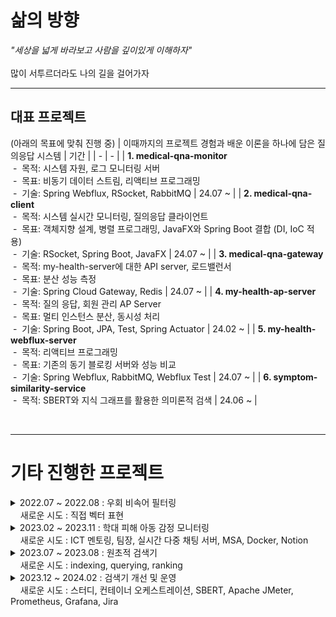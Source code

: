 # 삶의 방향
_"세상을 넓게 바라보고 사람을 깊이있게 이해하자"_
<br> <br> 많이 서투르더라도 나의 길을 걸어가자
<hr> 

## 대표 프로젝트 
(아래의 목표에 맞춰 진행 중)
| 이때까지의 프로젝트 경험과 배운 이론을 하나에 담은 질의응답 시스템 | 기간 |
| - | - |
| <strong>1. medical-qna-monitor</strong><br> &nbsp;-&nbsp;&nbsp;목적: 시스템 자원, 로그  모니터링 서버 <br> &nbsp;-&nbsp;&nbsp;목표: 비동기 데이터 스트림, 리액티브 프로그래밍 <br> &nbsp;-&nbsp;&nbsp;기술: Spring Webflux, RSocket, RabbitMQ | 24.07 ~ |
| <strong>2. medical-qna-client</strong><br> &nbsp;-&nbsp;&nbsp;목적: 시스템 실시간 모니터링, 질의응답 클라이언트 <br> &nbsp;-&nbsp;&nbsp;목표: 객체지향 설계, 병렬 프로그래밍, JavaFX와 Spring Boot 결합 (DI, IoC 적용) <br> &nbsp;-&nbsp;&nbsp;기술: RSocket, Spring Boot, JavaFX | 24.07 ~ |
| <strong>3. medical-qna-gateway</strong><br> &nbsp;-&nbsp;&nbsp;목적: my-health-server에 대한 API server, 로드밸런서 <br> &nbsp;-&nbsp;&nbsp;목표: 분산 성능 측정 <br> &nbsp;-&nbsp;&nbsp;기술:  Spring Cloud Gateway, Redis | 24.07 ~ |
| <strong>4. my-health-ap-server</strong><br> &nbsp;-&nbsp;&nbsp;목적: 질의 응답, 회원 관리 AP Server <br> &nbsp;-&nbsp;&nbsp;목표: 멀티 인스턴스 분산, 동시성 처리 <br> &nbsp;-&nbsp;&nbsp;기술: Spring Boot, JPA, Test, Spring Actuator | 24.02 ~ |
| <strong>5. my-health-webflux-server</strong><br> &nbsp;-&nbsp;&nbsp;목적: 리액티브 프로그래밍 <br> &nbsp;-&nbsp;&nbsp;목표: 기존의 동기 블로킹 서버와 성능 비교 <br> &nbsp;-&nbsp;&nbsp;기술: Spring Webflux, RabbitMQ, Webflux Test | 24.07 ~ |
| <strong>6. symptom-similarity-service</strong><br> &nbsp;-&nbsp;&nbsp;목적: SBERT와 지식 그래프를 활용한 의미론적 검색 | 24.06 ~ |

<br>

---

# 기타 진행한 프로젝트
<details>
  <summary> 2022.07 ~ 2022.08 : 우회 비속어 필터링 <br> &nbsp;&nbsp;&nbsp; 새로운 시도 : 직접 벡터 표현 </summary>

|항목| 내용|
|----|-----|
|목표|벡터에 대한 이해|
|개요| 비속어 집합 내 단어와 유사한 우회 표현 탐지 모듈 개발|
|핵심 내용| 1) 모양이 유사한 음소, 기호, 숫자 등을 유사한 벡터로 표현 <br> 2) 학습 모델을 활용하지 않고 직접 벡터로 표현<br>3) 코사인 유사도로 비속어 유사도 판단|
|예시| [1, 0.5, 0.5, 0.5, 0, 0, 0,  ..., 0] -> ㅇ <br> [0.5, 1, 0.5, 0.5, 0, 0, 0,  ..., 0] -> 0|
</details>

<details>
  <summary> 2023.02 ~ 2023.11 : 학대 피해 아동 감정 모니터링 <br> &nbsp;&nbsp;&nbsp; 새로운 시도 : ICT 멘토링, 팀장, 실시간 다중 채팅 서버, MSA, Docker, Notion </summary>

|항목| 내용|
|----|-----|
|목표| 자연어 처리 학습 모델을 활용해서 사회에 도움이 되는 팀 프로젝트 기획, 개발, 협업 |
|개요| - 아동<br> chat gpt 모델과 채팅 <br><br> - 전문가<br> 감성 분석 모델이 아동의 채팅을 분석한 결과를 모니터링<br> 필요시 아동과 채팅 상담|
|수행 내용| 1) MSA 고려한 백엔드 설계 <br> 2) NestJS, Flask 활용하여 서버 구현 <br> 3) Redis, Socket.io 활용하여 다중 채팅 서버 구현 <br> 4) Docker로 컨테이너 이미지 빌드 |
|서버<br>(서비스)| 메인 서버(API 서버), 감성 분석 서버, 챗봇 채팅 서버, 아동과 전문가 채팅 서버|
|언어| TypeScript, JavaScript, Python|
|기타| MySQL, TypeORM, Notion, GitLab|
</details>

<details>
  <summary> 2023.07 ~ 2023.08 : 원초적 검색기 <br> &nbsp;&nbsp;&nbsp; 새로운 시도 : indexing, querying, ranking </summary>

|항목| 내용|
|----|-----|
|목표|검색엔진에 대한 이해|
|개요| 형태소를 바탕으로 검색하는 원초적인 검색기 |
|수행 내용| 1) indexing: 문서 테이블과 형태소 기반 역색인 테이블에 저장 <br> 2) querying: 형태소 기반으로 사용자 검색 문장(쿼리) 분석 <br> 3) ranking: 찾은 문서들 중 TF-IDF와 벡터 거리 계산으로 사용자 쿼리와 관련도 계산|
|서버<br>(서비스)| 메인 서버, 형태소 분석 서버, ranking 서버|
|언어| TypeScript, Python|
|기타| NestJS, Flask, MySQL|
|참고 도서|'검색을 위한 딥러닝' 토마소 테오필리 저|
</details>

<details>
  <summary> 2023.12 ~ 2024.02 : 검색기 개선 및 운영 <br> &nbsp;&nbsp;&nbsp; 새로운 시도 : 스터디, 컨테이너 오케스트레이션, SBERT, Apache JMeter, Prometheus, Grafana, Jira </summary>

|항목| 내용|
|----|-----|
|목표|안정적 서버 운용|
|개요| 1) 기존 원초적 검색기에 SBERT 적용 <br> 2) 가용성을 위한 컨테이너 운영, 모니터링, 부하 테스트 <br> 2) 스터디식으로 공유(Jira, Notion)|
|수행 내용| 1) SBERT: 사용자 쿼리와 문서를 TF-IDF가 아닌 문맥 의미로 임베딩 <br> 2) 컨테이너: 도커로 이미지 빌드, Rancher Desktop로 운영 <br> 3) 모니터링: Prometheus, Grafana로 메트릭 모니터링 <br> 4) 부하 테스트: Apache JMeter로 사용자 요청 테스트 <br> 5) 스터디: 다양한 관심 분야(NLP, 컨테이너 등), 프로젝트 진행 상황 공유 |
|참고 도서|'쿠버네티스 교과서' 엘튼 스톤맨 저|
</details>
